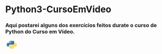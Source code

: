 # Python3-CursoEmVideo
### Aqui postarei alguns dos exercícios feitos durate o curso de Python do Curso em Vídeo.
<img align="center" alt="Python" height="30" width="40" 
     src="https://raw.githubusercontent.com/devicons/devicon/master/icons/python/python-original.svg">
